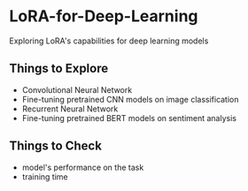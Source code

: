 # LoRA-for-Deep-Learning
Exploring LoRA's capabilities for deep learning models

## Things to Explore
- Convolutional Neural Network
- Fine-tuning pretrained CNN models on image classification
- Recurrent Neural Network
- Fine-tuning pretrained BERT models on sentiment analysis

## Things to Check
- model's performance on the task
- training time

